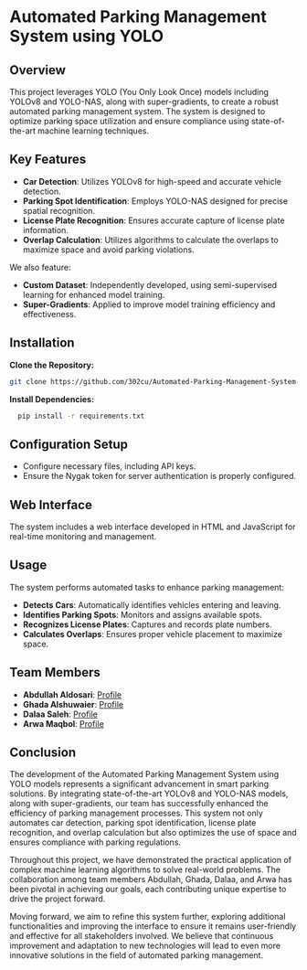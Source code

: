 # Automated Parking Management System using YOLO

## Overview
This project leverages YOLO (You Only Look Once) models including YOLOv8 and YOLO-NAS, along with super-gradients, to create a robust automated parking management system. The system is designed to optimize parking space utilization and ensure compliance using state-of-the-art machine learning techniques.

## Key Features
- **Car Detection**: Utilizes YOLOv8 for high-speed and accurate vehicle detection.
- **Parking Spot Identification**: Employs YOLO-NAS designed for precise spatial recognition.
- **License Plate Recognition**: Ensures accurate capture of license plate information.
- **Overlap Calculation**: Utilizes algorithms to calculate the overlaps to maximize space and avoid parking violations.

We also feature:
- **Custom Dataset**: Independently developed, using semi-supervised learning for enhanced model training.
- **Super-Gradients**: Applied to improve model training efficiency and effectiveness.

## Installation

**Clone the Repository:**
   ```bash
   git clone https://github.com/302cu/Automated-Parking-Management-System-using-YOLO.git
```
**Install Dependencies:**
``` bash 
  pip install -r requirements.txt
```
## Configuration Setup
- Configure necessary files, including API keys.
- Ensure the Nygak token for server authentication is properly configured.
 ## Web Interface
The system includes a web interface developed in HTML and JavaScript for real-time monitoring and management.

## Usage
The system performs automated tasks to enhance parking management:
- **Detects Cars**: Automatically identifies vehicles entering and leaving.
- **Identifies Parking Spots**: Monitors and assigns available spots.
- **Recognizes License Plates**: Captures and records plate numbers.
- **Calculates Overlaps**: Ensures proper vehicle placement to maximize space.
  
 ## Team Members
- **Abdullah Aldosari**: [Profile](https://www.linkedin.com/in/abdullah-aldosari-058211239/)
- **Ghada Alshuwaier**: [Profile](https://www.linkedin.com/in/ghada-alshuwaier-3458ba225/)
- **Dalaa Saleh**: [Profile](https://www.linkedin.com/in/dalaa-saleh/)
- **Arwa Maqbol**: [Profile](https://www.linkedin.com/in/arwa-maqbol-623595161/)
  
## Conclusion

The development of the Automated Parking Management System using YOLO models represents a significant advancement in smart parking solutions. By integrating state-of-the-art YOLOv8 and YOLO-NAS models, along with super-gradients, our team has successfully enhanced the efficiency of parking management processes. This system not only automates car detection, parking spot identification, license plate recognition, and overlap calculation but also optimizes the use of space and ensures compliance with parking regulations.

Throughout this project, we have demonstrated the practical application of complex machine learning algorithms to solve real-world problems. The collaboration among team members Abdullah, Ghada, Dalaa, and Arwa has been pivotal in achieving our goals, each contributing unique expertise to drive the project forward.

Moving forward, we aim to refine this system further, exploring additional functionalities and improving the interface to ensure it remains user-friendly and effective for all stakeholders involved. We believe that continuous improvement and adaptation to new technologies will lead to even more innovative solutions in the field of automated parking management.

